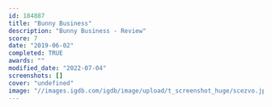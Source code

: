 ```yaml
---
id: 184887
title: "Bunny Business"
description: "Bunny Business - Review"
score: 7
date: "2019-06-02"
completed: TRUE
awards: ""
modified_date: "2022-07-04"
screenshots: []
cover: "undefined"
image: "//images.igdb.com/igdb/image/upload/t_screenshot_huge/scezvo.jpg"
---
```


